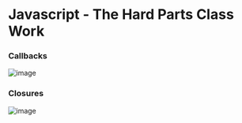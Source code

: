 # Javascript - The Hard Parts Class Work

### Callbacks
![image](https://github.com/dhdorr/Frontend-Masters-Projects/assets/44913332/99542427-37e4-42ee-acdb-6d49d2f69abb)

### Closures
![image](https://github.com/dhdorr/Frontend-Masters-Projects/assets/44913332/ecd6b608-3bec-4878-93a3-0f70de7eb221)

